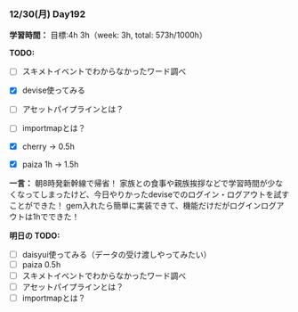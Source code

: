 ### 12/30(月) Day192

**学習時間：**
目標:4h
3h（week: 3h, total: 573h/1000h）

**TODO:**

- [ ] スキメトイベントでわからなかったワード調べ
- [x] devise使ってみる
- [ ] アセットパイプラインとは？
- [ ] importmapとは？

- [x] cherry -> 0.5h
- [x] paiza 1h -> 1.5h

**一言：**
朝8時発新幹線で帰省！
家族との食事や親族挨拶などで学習時間が少なくなってしまったけど、今日やりかったdeviseでのログイン・ログアウトを試すことができた！
gem入れたら簡単に実装できて、機能だけだがログインログアウトは1hでできた！

**明日の TODO:**

- [ ] daisyui使ってみる（データの受け渡しやってみたい）
- [ ] paiza 0.5h
- [ ] スキメトイベントでわからなかったワード調べ
- [ ] アセットパイプラインとは？
- [ ] importmapとは？
